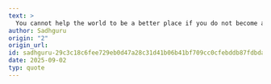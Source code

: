 ```yaml
---
text: >
  You cannot help the world to be a better place if you do not become a more conscious human being.
author: Sadhguru
origin: "2"
origin_url: 
id: sadhguru-29c3c18c6fee729eb0d47a28c31d41b06b41bf709cc0cfebddb87fdbdaa0a1fb
date: 2025-09-02
typ: quote
---
```

